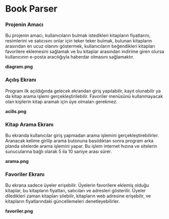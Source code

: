 # Book Parser

### Projenin Amacı
Bu projenin amacı, kullanıcıların bulmak istedikleri kitapların fiyatlarını, resimlerini ve satıcısını onlar için teker teker bulmak, bulunan kitapların arasından en ucuz olanını göstermek, kullanıcıların beğendikleri kitapları favorilere eklemesini sağlamak ve bu kitaplar arasından indirime giren olursa kullanıcının e-posta aracılığıyla haberdar olmasını sağlamaktır.

**diagram.png**

### Açılış Ekranı
Program ilk açıldığında gelecek ekrandan giriş yapılabilir, kayıt olunabilir ya da kitap arama işlemi gerçekleştirilebilir. Favoriler menüsünü kullanmayacak olan kişilerin kitap aramak için üye olmaları gerekmez.

**acilis.png**

### Kitap Arama Ekranı

Bu ekranda kullanıcılar giriş yapmadan arama işlemini gerçekleştirebilirler. Aranacak kelime girilip arama butonuna basıldıktan sonra program arka planda sitelerde arama işlemini yapar. Bu işlem internet hızına ve sitelerin sunucularına bağlı olarak 5 ila 10 saniye arası sürer.

**arama.png**

### Favoriler Ekranı
Bu ekrana sadece üyeler erişebilir. Üyelerin favorilere eklemiş olduğu kitaplar, bu kitapların fiyatları, satıcıları ve adresleri gösterilir. Üyeler diledikleri zaman kitapları silebilir, kitapların web adresine erişebilir, ve kitapların fiyatlarındaki güncellemeleri denetleyebilirler.

**favoriler.png**
